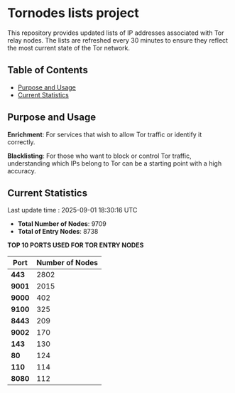 # Tornodes lists project

This repository provides updated lists of IP addresses associated with Tor relay nodes. The lists are refreshed every 30 minutes to ensure they reflect the most current state of the Tor network.

## Table of Contents

- [Purpose and Usage](#purpose-and-usage)
- [Current Statistics](#current-statistics)


## Purpose and Usage

**Enrichment**: For services that wish to allow Tor traffic or identify it correctly.

**Blacklisting**: For those who want to block or control Tor traffic, understanding which IPs belong to Tor can be a starting point with a high accuracy.

## Current Statistics

Last update time : 2025-09-01 18:30:16 UTC

- **Total Number of Nodes**: 9709
- **Total of Entry Nodes**: 8738

**TOP 10 PORTS USED FOR TOR ENTRY NODES**

| **Port** | **Number of Nodes** |
|------|-----------------|
| **443**   | 2802  |
| **9001**   | 2015  |
| **9000**   | 402  |
| **9100**   | 325  |
| **8443**   | 209  |
| **9002**   | 170  |
| **143**   | 130  |
| **80**   | 124  |
| **110**   | 114  |
| **8080**   | 112  |

